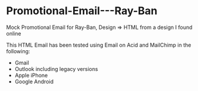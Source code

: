# Promotional-Email---Ray-Ban
Mock Promotional Email for Ray-Ban, Design => HTML from a design I found online

This HTML Email has been tested using Email on Acid and MailChimp in the following:

- Gmail
- Outlook including legacy versions
- Apple iPhone
- Google Android
